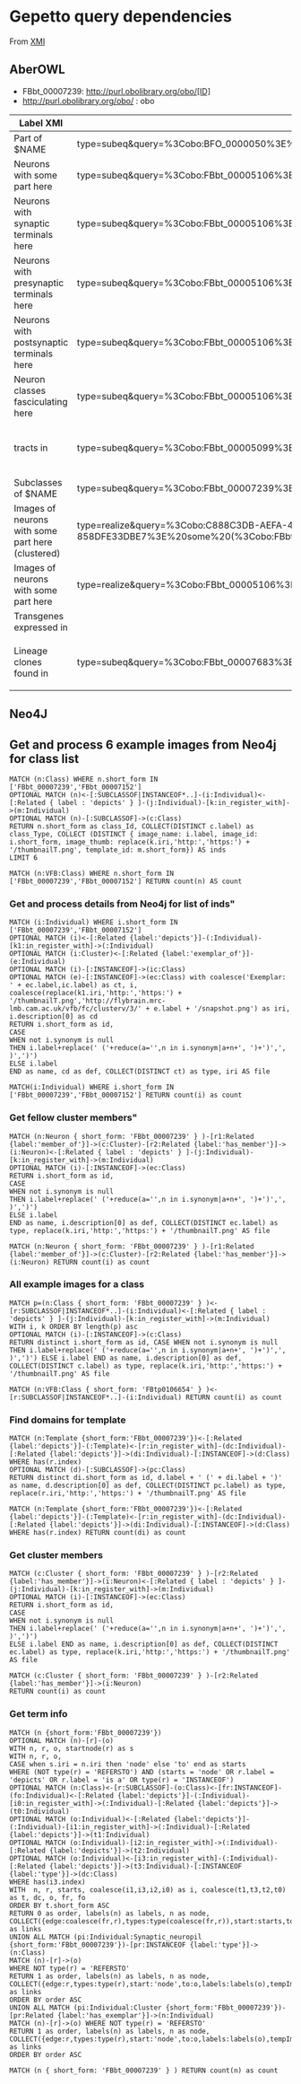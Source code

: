 # Gepetto query dependencies
From [XMI](https://github.com/VirtualFlyBrain/VFB2/blob/master/html/conf/vfb.xmi)

## AberOWL

* FBbt_00007239: http://purl.obolibrary.org/obo/[ID]
* http://purl.obolibrary.org/obo/ : obo

| Label XMI | REST | DL Query |
|-------|-------|-------|
| Part of $NAME | type=subeq&amp;query=%3Cobo:BFO_0000050%3E%20some%20%3Cobo:FBbt_00007239%3E&amp;ontology=VFB | `part of` some FBbt_00007239
 | Neurons with some part here | type=subeq&amp;query=%3Cobo:FBbt_00005106%3E%20that%20%3Cobo:RO_0002131%3E%20some%20%3Cobo:FBbt_00007239%3E&amp;ontology=VFB | neuron that overlaps some FBbt_00007239
 | Neurons with synaptic terminals here | type=subeq&amp;query=%3Cobo:FBbt_00005106%3E%20that%20%3Cobo:RO_0002130%3E%20some%20%3Cobo:FBbt_00007239%3E&amp;ontology=VFB | neuron that `has synaptic terminal in` some FBbt_00007239
 | Neurons with presynaptic terminals here | type=subeq&amp;query=%3Cobo:FBbt_00005106%3E%20that%20%3Cobo:RO_0002113%3E%20some%20%3Cobo:FBbt_00007239%3E&amp;ontology=VFB | neuron that `has presynaptic terminal in` some FBbt_00007239
 | Neurons with postsynaptic terminals here | type=subeq&amp;query=%3Cobo:FBbt_00005106%3E%20that%20%3Cobo:RO_0002110%3E%20some%20%3Cobo:FBbt_00007239%3E&amp;ontology=VFB | neuron that `has postsynaptic terminal in` some FBbt_00007239
 | Neuron classes fasciculating here | type=subeq&amp;query=%3Cobo:FBbt_00005106%3E%20that%20%3Cobo:RO_0002101%3E%20some%20%3Cobo:FBbt_00007239%3E&amp;ontology=VFB | neuron that `fasciculates with` FBbt_00007239
 | tracts in  |  type=subeq&amp;query=%3Cobo:FBbt_00005099%3E%20that%20%3Cobo:RO_0002134%3E%20some%20%3Cobo:FBbt_00007239%3E&amp;ontology=VFB | `neuron projection bundle` that innervates some FBbt_00007239 |
 | Subclasses of $NAME | type=subeq&amp;query=%3Cobo:FBbt_00007239%3E&amp;ontology=VFB | FBbt_00007239
 | Images of neurons with some part here (clustered) | type=realize&amp;query=%3Cobo:C888C3DB-AEFA-447F-BD4C-858DFE33DBE7%3E%20some%20(%3Cobo:FBbt_00005106%3E%20that%20%3Cobo:RO_0002131%3E%20some%20%3Cobo:FBbt_00007239%3E)&amp;ontology=VFB | `has exemplar` some (neuron that overlaps some FBbt_00007239)
 | Images of neurons with some part here | type=realize&amp;query=%3Cobo:FBbt_00005106%3E%20that%20%3Cobo:RO_0002131%3E%20some%20%3Cobo:FBbt_00007239%3E&amp;ontology=VFB | neuron that overlaps some FBbt_00007239
 | Transgenes expressed in | | |
 | Lineage clones found in | type=subeq&amp;query=%3Cobo:FBbt_00007683%3E%20that%20%3Cobo:RO_0002131%3E%20some%20%3Cobo:FBbt_00007239%3E&amp;ontology=VFB | `neuroblast lineage clone` that overlaps some FBbt_00007239 |

## Neo4J

## Get and process 6 example images from Neo4j for class list

```
MATCH (n:Class) WHERE n.short_form IN ['FBbt_00007239','FBbt_00007152']
OPTIONAL MATCH (n)<-[:SUBCLASSOF|INSTANCEOF*..]-(i:Individual)<-[:Related { label : 'depicts' } ]-(j:Individual)-[k:in_register_with]->(m:Individual)
OPTIONAL MATCH (n)-[:SUBCLASSOF]->(c:Class)
RETURN n.short_form as class_Id, COLLECT(DISTINCT c.label) as class_Type, COLLECT (DISTINCT { image_name: i.label, image_id: i.short_form, image_thumb: replace(k.iri,'http:','https:') + '/thumbnailT.png', template_id: m.short_form}) AS inds
LIMIT 6
```

```
MATCH (n:VFB:Class) WHERE n.short_form IN ['FBbt_00007239','FBbt_00007152'] RETURN count(n) AS count
```
### Get and process details from Neo4j for list of inds"

```
MATCH (i:Individual) WHERE i.short_form IN ['FBbt_00007239','FBbt_00007152']
OPTIONAL MATCH (i)<-[:Related {label:'depicts'}]-(:Individual)-[k1:in_register_with]->(:Individual)
OPTIONAL MATCH (i:Cluster)<-[:Related {label:'exemplar_of'}]-(e:Individual)
OPTIONAL MATCH (i)-[:INSTANCEOF]->(ic:Class)
OPTIONAL MATCH (e)-[:INSTANCEOF]->(ec:Class) with coalesce('Exemplar: ' + ec.label,ic.label) as ct, i, coalesce(replace(k1.iri,'http:','https:') + '/thumbnailT.png','http://flybrain.mrc-lmb.cam.ac.uk/vfb/fc/clusterv/3/' + e.label + '/snapshot.png') as iri, i.description[0] as cd
RETURN i.short_form as id,
CASE
WHEN not i.synonym is null
THEN i.label+replace(' ('+reduce(a='',n in i.synonym|a+n+', ')+')',', )',')')
ELSE i.label
END as name, cd as def, COLLECT(DISTINCT ct) as type, iri AS file
```

```
MATCH(i:Individual) WHERE i.short_form IN ['FBbt_00007239','FBbt_00007152'] RETURN count(i) as count
```

### Get fellow cluster members"

```
MATCH (n:Neuron { short_form: 'FBbt_00007239' } )-[r1:Related {label:'member_of'}]->(c:Cluster)-[r2:Related {label:'has_member'}]->(i:Neuron)<-[:Related { label : 'depicts' } ]-(j:Individual)-[k:in_register_with]->(m:Individual)
OPTIONAL MATCH (i)-[:INSTANCEOF]->(ec:Class)
RETURN i.short_form as id,
CASE
WHEN not i.synonym is null
THEN i.label+replace(' ('+reduce(a='',n in i.synonym|a+n+', ')+')',', )',')')
ELSE i.label
END as name, i.description[0] as def, COLLECT(DISTINCT ec.label) as type, replace(k.iri,'http:','https:') + '/thumbnailT.png' AS file
```

```
MATCH (n:Neuron { short_form: 'FBbt_00007239' } )-[r1:Related {label:'member_of'}]->(c:Cluster)-[r2:Related {label:'has_member'}]->(i:Neuron) RETURN count(i) as count
```

### All example images for a class

```
MATCH p=(n:Class { short_form: 'FBbt_00007239' } )<-[r:SUBCLASSOF|INSTANCEOF*..]-(i:Individual)<-[:Related { label : 'depicts' } ]-(j:Individual)-[k:in_register_with]->(m:Individual)
WITH i, k ORDER BY length(p) asc
OPTIONAL MATCH (i)-[:INSTANCEOF]->(c:Class)
RETURN distinct i.short_form as id, CASE WHEN not i.synonym is null THEN i.label+replace(' ('+reduce(a='',n in i.synonym|a+n+', ')+')',', )',')') ELSE i.label END as name, i.description[0] as def, COLLECT(DISTINCT c.label) as type, replace(k.iri,'http:','https:') + '/thumbnailT.png' AS file
```

```
MATCH (n:VFB:Class { short_form: 'FBtp0106654' } )<-[r:SUBCLASSOF|INSTANCEOF*..]-(i:Individual) RETURN count(i) as count
```

### Find domains for template

```
MATCH (n:Template {short_form:'FBbt_00007239'})<-[:Related {label:'depicts'}]-(:Template)<-[r:in_register_with]-(dc:Individual)-[:Related {label:'depicts'}]->(di:Individual)-[:INSTANCEOF]->(d:Class)
WHERE has(r.index)
OPTIONAL MATCH (d)-[:SUBCLASSOF]->(pc:Class)
RETURN distinct di.short_form as id, d.label + ' (' + di.label + ')' as name, d.description[0] as def, COLLECT(DISTINCT pc.label) as type, replace(r.iri,'http:','https:') + '/thumbnailT.png' AS file
```

```
MATCH (n:Template {short_form:'FBbt_00007239'})<-[:Related {label:'depicts'}]-(:Template)<-[r:in_register_with]-(dc:Individual)-[:Related {label:'depicts'}]->(di:Individual)-[:INSTANCEOF]->(d:Class)
WHERE has(r.index) RETURN count(di) as count
```

### Get cluster members

```
MATCH (c:Cluster { short_form: 'FBbt_00007239' } )-[r2:Related {label:'has_member'}]->(i:Neuron)<-[:Related { label : 'depicts' } ]-(j:Individual)-[k:in_register_with]->(m:Individual)
OPTIONAL MATCH (i)-[:INSTANCEOF]->(ec:Class)
RETURN i.short_form as id,
CASE
WHEN not i.synonym is null
THEN i.label+replace(' ('+reduce(a='',n in i.synonym|a+n+', ')+')',', )',')')
ELSE i.label END as name, i.description[0] as def, COLLECT(DISTINCT ec.label) as type, replace(k.iri,'http:','https:') + '/thumbnailT.png' AS file
```

```
MATCH (c:Cluster { short_form: 'FBbt_00007239' } )-[r2:Related {label:'has_member'}]->(i:Neuron)
RETURN count(i) as count
```

### Get term info

```
MATCH (n {short_form:'FBbt_00007239'})
OPTIONAL MATCH (n)-[r]-(o)
WITH n, r, o, startnode(r) as s
WITH n, r, o,
CASE when s.iri = n.iri then 'node' else 'to' end as starts
WHERE (NOT type(r) = 'REFERSTO') AND (starts = 'node' OR r.label = 'depicts' OR r.label = 'is a' OR type(r) = 'INSTANCEOF')
OPTIONAL MATCH (n:Class)<-[r:SUBCLASSOF]-(o:Class)<-[fr:INSTANCEOF]-(fo:Individual)<-[:Related {label:'depicts'}]-(:Individual)-[i0:in_register_with]->(:Individual)-[:Related {label:'depicts'}]->(t0:Individual)
OPTIONAL MATCH (o:Individual)<-[:Related {label:'depicts'}]-(:Individual)-[i1:in_register_with]->(:Individual)-[:Related {label:'depicts'}]->(t1:Individual)
OPTIONAL MATCH (o:Individual)-[i2:in_register_with]->(:Individual)-[:Related {label:'depicts'}]->(t2:Individual)
OPTIONAL MATCH (o:Individual)<-[i3:in_register_with]-(:Individual)-[:Related {label:'depicts'}]->(t3:Individual)-[:INSTANCEOF {label:'type'}]->(dc:Class)
WHERE has(i3.index)
WITH  n, r, starts, coalesce(i1,i3,i2,i0) as i, coalesce(t1,t3,t2,t0) as t, dc, o, fr, fo
ORDER BY t.short_form ASC
RETURN 0 as order, labels(n) as labels, n as node, COLLECT({edge:coalesce(fr,r),types:type(coalesce(fr,r)),start:starts,to:coalesce(fo,dc,o),labels:labels(coalesce(fo,o)),tempIm:i,temp:t}) as links
UNION ALL MATCH (pi:Individual:Synaptic_neuropil {short_form:'FBbt_00007239'})-[pr:INSTANCEOF {label:'type'}]->(n:Class)
MATCH (n)-[r]->(o)
WHERE NOT type(r) = 'REFERSTO'
RETURN 1 as order, labels(n) as labels, n as node, COLLECT({edge:r,types:type(r),start:'node',to:o,labels:labels(o),tempIm:null,temp:null}) as links
ORDER BY order ASC
UNION ALL MATCH (pi:Individual:Cluster {short_form:'FBbt_00007239'})-[pr:Related {label:'has_exemplar'}]->(n:Individual)
MATCH (n)-[r]->(o) WHERE NOT type(r) = 'REFERSTO'
RETURN 1 as order, labels(n) as labels, n as node, COLLECT({edge:r,types:type(r),start:'node',to:o,labels:labels(o),tempIm:null,temp:null}) as links
ORDER BY order ASC
```

```
MATCH (n { short_form: 'FBbt_00007239' } ) RETURN count(n) as count
```
